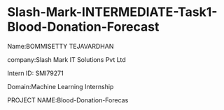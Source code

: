 # Slash-Mark-INTERMEDIATE-Task1-Blood-Donation-Forecast
Name:BOMMISETTY TEJAVARDHAN

company:Slash Mark IT Solutions Pvt Ltd

Intern ID: SMI79271

Domain:Machine Learning Internship

PROJECT NAME:Blood-Donation-Forecas
